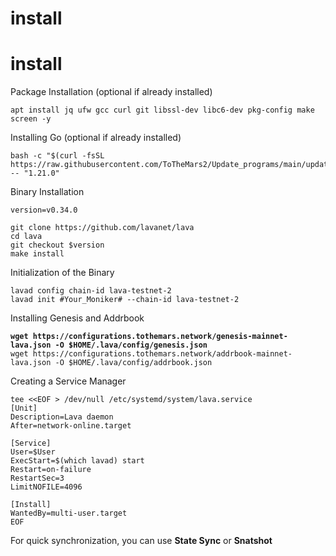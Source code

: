 # install

# install

Package Installation (optional if already installed)

```
apt install jq ufw gcc curl git libssl-dev libc6-dev pkg-config make screen -y
```

Installing Go (optional if already installed)

```
bash -c "$(curl -fsSL https://raw.githubusercontent.com/ToTheMars2/Update_programs/main/update_go.sh)" -- "1.21.0"
```

Binary Installation

```
version=v0.34.0

git clone https://github.com/lavanet/lava
cd lava
git checkout $version
make install

```

Initialization of the Binary

```
lavad config chain-id lava-testnet-2
lavad init #Your_Moniker# --chain-id lava-testnet-2
```

Installing Genesis and Addrbook

<pre><code><strong>wget https://configurations.tothemars.network/genesis-mainnet-lava.json -O $HOME/.lava/config/genesis.json
</strong>wget https://configurations.tothemars.network/addrbook-mainnet-lava.json -O $HOME/.lava/config/addrbook.json
</code></pre>

Creating a Service Manager

```
tee <<EOF > /dev/null /etc/systemd/system/lava.service
[Unit]
Description=Lava daemon
After=network-online.target

[Service]
User=$User
ExecStart=$(which lavad) start
Restart=on-failure
RestartSec=3
LimitNOFILE=4096

[Install]
WantedBy=multi-user.target
EOF
```

For quick synchronization, you can use **State Sync** or **Snatshot**
